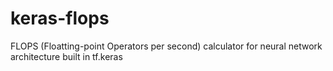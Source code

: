 # keras-flops
FLOPS (Floatting-point Operators per second) calculator for neural network architecture built in tf.keras
